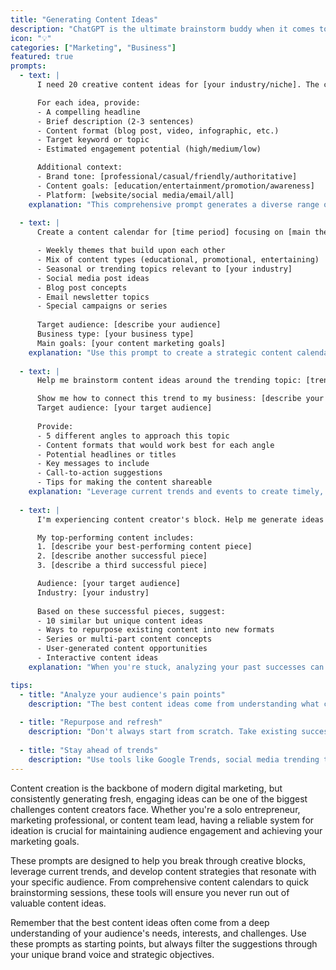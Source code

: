 ```yaml
---
title: "Generating Content Ideas"
description: "ChatGPT is the ultimate brainstorm buddy when it comes to generating content ideas. With its vast knowledge and creative capabilities, it can help you develop engaging content concepts for any industry or audience."
icon: "💡"
categories: ["Marketing", "Business"]
featured: true
prompts:
  - text: |
      I need 20 creative content ideas for [your industry/niche]. The content should be designed for [your target audience] and focus on [main topic/theme]. 

      For each idea, provide:
      - A compelling headline
      - Brief description (2-3 sentences)
      - Content format (blog post, video, infographic, etc.)
      - Target keyword or topic
      - Estimated engagement potential (high/medium/low)

      Additional context:
      - Brand tone: [professional/casual/friendly/authoritative]
      - Content goals: [education/entertainment/promotion/awareness]
      - Platform: [website/social media/email/all]
    explanation: "This comprehensive prompt generates a diverse range of content ideas tailored to your specific industry and audience. Replace the placeholders with your business details for personalized suggestions."
  
  - text: |
      Create a content calendar for [time period] focusing on [main theme/topic]. Include:

      - Weekly themes that build upon each other
      - Mix of content types (educational, promotional, entertaining)
      - Seasonal or trending topics relevant to [your industry]
      - Social media post ideas
      - Blog post concepts
      - Email newsletter topics
      - Special campaigns or series
      
      Target audience: [describe your audience]
      Business type: [your business type]
      Main goals: [your content marketing goals]
    explanation: "Use this prompt to create a strategic content calendar that maintains consistency while covering diverse topics that resonate with your audience."
  
  - text: |
      Help me brainstorm content ideas around the trending topic: [trending topic/current event]. 

      Show me how to connect this trend to my business: [describe your business]
      Target audience: [your target audience]
      
      Provide:
      - 5 different angles to approach this topic
      - Content formats that would work best for each angle
      - Potential headlines or titles
      - Key messages to include
      - Call-to-action suggestions
      - Tips for making the content shareable
    explanation: "Leverage current trends and events to create timely, relevant content that increases engagement and reach."
  
  - text: |
      I'm experiencing content creator's block. Help me generate ideas based on my existing successful content:

      My top-performing content includes:
      1. [describe your best-performing content piece]
      2. [describe another successful piece]
      3. [describe a third successful piece]

      Audience: [your target audience]
      Industry: [your industry]
      
      Based on these successful pieces, suggest:
      - 10 similar but unique content ideas
      - Ways to repurpose existing content into new formats
      - Series or multi-part content concepts
      - User-generated content opportunities
      - Interactive content ideas
    explanation: "When you're stuck, analyzing your past successes can unlock new creative directions. This prompt helps you build on what already works."

tips:
  - title: "Analyze your audience's pain points"
    description: "The best content ideas come from understanding what challenges, questions, and interests your audience has. Use social media comments, customer feedback, and industry forums for inspiration."
  
  - title: "Repurpose and refresh"
    description: "Don't always start from scratch. Take existing successful content and transform it into different formats, update it with new information, or approach it from a different angle."
  
  - title: "Stay ahead of trends"
    description: "Use tools like Google Trends, social media trending topics, and industry publications to identify emerging topics before they become oversaturated."
---
```


Content creation is the backbone of modern digital marketing, but consistently generating fresh, engaging ideas can be one of the biggest challenges content creators face. Whether you're a solo entrepreneur, marketing professional, or content team lead, having a reliable system for ideation is crucial for maintaining audience engagement and achieving your marketing goals.

These prompts are designed to help you break through creative blocks, leverage current trends, and develop content strategies that resonate with your specific audience. From comprehensive content calendars to quick brainstorming sessions, these tools will ensure you never run out of valuable content ideas.

Remember that the best content ideas often come from a deep understanding of your audience's needs, interests, and challenges. Use these prompts as starting points, but always filter the suggestions through your unique brand voice and strategic objectives.

